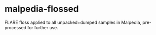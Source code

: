 # malpedia-flossed
FLARE floss applied to all unpacked+dumped samples in Malpedia, pre-processed for further use.
